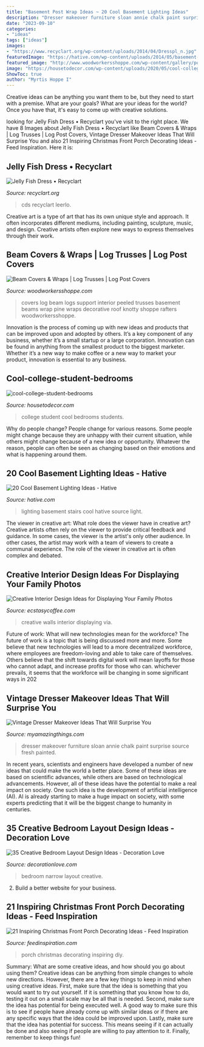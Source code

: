 ```yaml
---
title: "Basement Post Wrap Ideas ~ 20 Cool Basement Lighting Ideas"
description: "Dresser makeover furniture sloan annie chalk paint surprise source fresh painted"
date: "2023-09-10"
categories:
- "ideas"
tags: ["ideas"]
images:
- "https://www.recyclart.org/wp-content/uploads/2014/04/Dresspl_n.jpg"
featuredImage: "https://hative.com/wp-content/uploads/2014/05/basement-lighting-ideas/4-night-lighting-on-stairs.jpg"
featured_image: "http://www.woodworkersshoppe.com/wp-content/gallery/post-covers2/Post-Covers2-3.jpg"
image: "https://housetodecor.com/wp-content/uploads/2020/05/cool-college-student-bedrooms.jpg"
ShowToc: true
author: "Myrtis Hoppe I"
---
```



Creative ideas can be anything you want them to be, but they need to start with a premise. What are your goals? What are your ideas for the world? Once you have that, it's easy to come up with creative solutions.

	

		
looking for Jelly Fish Dress • Recyclart you've visit to the right place. We have 8 Images about Jelly Fish Dress • Recyclart like Beam Covers &amp; Wraps | Log Trusses | Log Post Covers, Vintage Dresser Makeover Ideas That Will Surprise You and also 21 Inspiring Christmas Front Porch Decorating Ideas - Feed Inspiration. Here it is:
		
    
## Jelly Fish Dress • Recyclart

<img loading=lazy src="https://www.recyclart.org/wp-content/uploads/2014/04/Dresspl_n.jpg" onerror="this.onerror=null;this.src='https://tse3.mm.bing.net/th?id=OIP.qQ_NG5Cq3NP6Z3gMFeZ3cQHaJ4&amp;pid=15.1';" alt="Jelly Fish Dress • Recyclart">

_Source: recyclart.org_

>cds recyclart leerlo. 

	

Creative art is a type of art that has its own unique style and approach. It often incorporates different mediums, including painting, sculpture, music, and design. Creative artists often explore new ways to express themselves through their work.

    
## Beam Covers &amp; Wraps | Log Trusses | Log Post Covers

<img loading=lazy src="http://www.woodworkersshoppe.com/wp-content/gallery/post-covers2/Post-Covers2-3.jpg" onerror="this.onerror=null;this.src='https://tse3.mm.bing.net/th?id=OIP.OZA9sml73Kkylt0ZWGPhGAHaK-&amp;pid=15.1';" alt="Beam Covers &amp; Wraps | Log Trusses | Log Post Covers">

_Source: woodworkersshoppe.com_

>covers log beam logs support interior peeled trusses basement beams wrap pine wraps decorative roof knotty shoppe rafters woodworkersshoppe. 

	

Innovation is the process of coming up with new ideas and products that can be improved upon and adopted by others. It’s a key component of any business, whether it’s a small startup or a large corporation. Innovation can be found in anything from the smallest product to the biggest marketer. Whether it’s a new way to make coffee or a new way to market your product, innovation is essential to any business.

    
## Cool-college-student-bedrooms

<img loading=lazy src="https://housetodecor.com/wp-content/uploads/2020/05/cool-college-student-bedrooms.jpg" onerror="this.onerror=null;this.src='https://tse4.mm.bing.net/th?id=OIP.vNS-vRIGTnTNii3q-dBrhgHaJ4&amp;pid=15.1';" alt="cool-college-student-bedrooms">

_Source: housetodecor.com_

>college student cool bedrooms students. 

	

Why do people change?
People change for various reasons. Some people might change because they are unhappy with their current situation, while others might change because of a new idea or opportunity. Whatever the reason, people can often be seen as changing based on their emotions and what is happening around them.

    
## 20 Cool Basement Lighting Ideas - Hative

<img loading=lazy src="https://hative.com/wp-content/uploads/2014/05/basement-lighting-ideas/4-night-lighting-on-stairs.jpg" onerror="this.onerror=null;this.src='https://tse3.mm.bing.net/th?id=OIP.28duYr6jeqUSBMTBtkFWvAHaLI&amp;pid=15.1';" alt="20 Cool Basement Lighting Ideas - Hative">

_Source: hative.com_

>lighting basement stairs cool hative source light. 

	

The viewer in creative art: What role does the viewer have in creative art?
Creative artists often rely on the viewer to provide critical feedback and guidance. In some cases, the viewer is the artist's only other audience. In other cases, the artist may work with a team of viewers to create a communal experience. The role of the viewer in creative art is often complex and debated.

    
## Creative Interior Design Ideas For Displaying Your Family Photos

<img loading=lazy src="https://i0.wp.com/www.ecstasycoffee.com/wp-content/uploads/2014/12/263.jpg" onerror="this.onerror=null;this.src='https://tse1.mm.bing.net/th?id=OIP.qP_1f2CN3Nuky1FkAiKc0wHaLJ&amp;pid=15.1';" alt="Creative Interior Design Ideas for Displaying Your Family Photos">

_Source: ecstasycoffee.com_

>creative walls interior displaying via. 

	

Future of work: What will new technologies mean for the workforce?
The future of work is a topic that is being discussed more and more. Some believe that new technologies will lead to a more decentralized workforce, where employees are freedom-loving and able to take care of themselves. Others believe that the shift towards digital work will mean layoffs for those who cannot adapt, and increase profits for those who can. whichever prevails, it seems that the workforce will be changing in some significant ways in 202
    
## Vintage Dresser Makeover Ideas That Will Surprise You

<img loading=lazy src="http://myamazingthings.com/wp-content/uploads/2018/01/vintage-dresser-makeover-3.jpg" onerror="this.onerror=null;this.src='https://tse4.mm.bing.net/th?id=OIP.O53B3ROyyDwEAUt2HQfU4QHaK2&amp;pid=15.1';" alt="Vintage Dresser Makeover Ideas That Will Surprise You">

_Source: myamazingthings.com_

>dresser makeover furniture sloan annie chalk paint surprise source fresh painted. 

	

In recent years, scientists and engineers have developed a number of new ideas that could make the world a better place. Some of these ideas are based on scientific advances, while others are based on technological advancements. However, all of these ideas have the potential to make a real impact on society. One such idea is the development of artificial intelligence (AI). AI is already starting to make a huge impact on society, with some experts predicting that it will be the biggest change to humanity in centuries.

    
## 35 Creative Bedroom Layout Design Ideas - Decoration Love

<img loading=lazy src="http://www.decorationlove.com/wp-content/uploads/2016/07/Long-Narrow-Bedroom-Design-Ideas.jpg" onerror="this.onerror=null;this.src='https://tse4.mm.bing.net/th?id=OIP.bqEoUKYKIJvHw08_OOyP3gHaJ-&amp;pid=15.1';" alt="35 Creative Bedroom Layout Design Ideas - Decoration Love">

_Source: decorationlove.com_

>bedroom narrow layout creative. 

	

2. Build a better website for your business. 

    
## 21 Inspiring Christmas Front Porch Decorating Ideas - Feed Inspiration

<img loading=lazy src="http://feedinspiration.com/wp-content/uploads/2016/09/DIY-Decorating-Ideas-For-Christmas-Front-Porch.jpg" onerror="this.onerror=null;this.src='https://tse3.mm.bing.net/th?id=OIP.zkn5YWyNA50nyZAwWh7N4gHaJ4&amp;pid=15.1';" alt="21 Inspiring Christmas Front Porch Decorating Ideas - Feed Inspiration">

_Source: feedinspiration.com_

>porch christmas decorating inspiring diy. 

	

Summary: What are some creative ideas, and how should you go about using them?
Creative ideas can be anything from simple changes to whole new directions. However, there are a few key things to keep in mind when using creative ideas. First, make sure that the idea is something that you would want to try out yourself. If it is something that you know how to do, testing it out on a small scale may be all that is needed. Second, make sure the idea has potential for being executed well. A good way to make sure this is to see if people have already come up with similar ideas or if there are any specific ways that the idea could be improved upon. Lastly, make sure that the idea has potential for success. This means seeing if it can actually be done and also seeing if people are willing to pay attention to it. Finally, remember to keep things fun!

